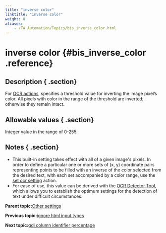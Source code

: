 ```yaml
--- 
title: "inverse color"
linktitle: "inverse color"
weight: 8
aliases: 
    - /TA_Automation/Topics/bis_inverse_color.html
---
```

# inverse color {#bis_inverse_color .reference}

## Description { .section}

For [OCR actions](bia_OCR.html), specifies a threshold value for inverting the image pixel’s color. All pixels with color in the range of the threshold are inverted; otherwise they remain intact.

## Allowable values { .section}

Integer value in the range of 0-255.

## Notes { .section}

-   This built-in setting takes effect with all of a given image's pixels. In order to define a particular one or more sets of \(x, y\) coordinate pairs representing points to be filled with an inverse of the color selected from the desired text, with each set accompanied by a color range, use the [set ocr setting](bia_set_ocr_setting.html) action.
-   For ease of use, this value can be derived with the [OCR Detector Tool](../../TA_Help/Topics/ug_OCR_detector_tool_advanced_settings.md#li_i1x_frl_ms), which allows you to establish the optimum settings for the detection of text under difficult circumstances.

**Parent topic:**[Other settings](../../TA_Automation/Topics/bis_other.html)

**Previous topic:**[ignore html input types](../../TA_Automation/Topics/bis_ignore_html_input_types.html)

**Next topic:**[gdi column identifier percentage](../../TA_Automation/Topics/bis_gdi_column_identifier_percentage.html)

